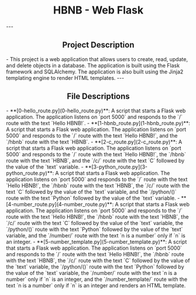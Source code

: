 <center> <h1>HBNB - Web Flask</h1> </center>
---

<center> <h2>Project Description</h2> </center>
- This project is a web application that allows users to create, read, update, and delete objects in a database. The application is built using the Flask framework and SQLAlchemy. The application is also built using the Jinja2 templating engine to render HTML templates.
---

<center> <h2>File Descriptions</h2> </center>
-  **[0-hello_route.py](0-hello_route.py)**: A script that starts a Flask web application. The application listens on `port 5000` and responds to the `/` route with the text `Hello HBNB!`.
-  **[1-hbnb_route.py](1-hbnb_route.py)**: A script that starts a Flask web application. The application listens on `port 5000` and responds to the `/` route with the text `Hello HBNB!`, and the `/hbnb` route with the text `HBNB`.
-  **[2-c_route.py](2-c_route.py)**: A script that starts a Flask web application. The application listens on `port 5000` and responds to the `/` route with the text `Hello HBNB!`, the `/hbnb` route with the text `HBNB`, and the `/c/<text>` route with the text `C` followed by the value of the `text` variable.
-  **[3-python_route.py](3-python_route.py)**: A script that starts a Flask web application. The application listens on `port 5000` and responds to the `/` route with the text `Hello HBNB!`, the `/hbnb` route with the text `HBNB`, the `/c/<text>` route with the text `C` followed by the value of the `text` variable, and the `/python/(<text>)` route with the text `Python` followed by the value of the `text` variable.
-  **[4-number_route.py](4-number_route.py)**: A script that starts a Flask web application. The application listens on `port 5000` and responds to the `/` route with the text `Hello HBNB!`, the `/hbnb` route with the text `HBNB`, the `/c/<text>` route with the text `C` followed by the value of the `text` variable, the `/python/(<text>)` route with the text `Python` followed by the value of the `text` variable, and the `/number/<n>` route with the text `n is a number` only if `n` is an integer.
-  **[5-number_template.py](5-number_template.py)**: A script that starts a Flask web application. The application listens on `port 5000` and responds to the `/` route with the text `Hello HBNB!`, the `/hbnb` route with the text `HBNB`, the `/c/<text>` route with the text `C` followed by the value of the `text` variable, the `/python/(<text>)` route with the text `Python` followed by the value of the `text` variable, the `/number/<n>` route with the text `n is a number` only if `n` is an integer, and the `/number_template/<n>` route with the text `n is a number` only if `n` is an integer and renders an HTML template.